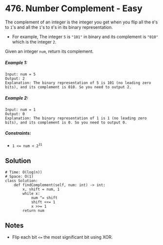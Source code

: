 # 476. Number Complement - Easy

The complement of an integer is the integer you get when you flip all the `0`'s to `1`'s and all the `1`'s to `0`'s in its binary representation.

- For example, The integer `5` is `"101"` in binary and its complement is `"010"` which is the integer `2`.

Given an integer `num`, return its complement.

##### Example 1:

```
Input: num = 5
Output: 2
Explanation: The binary representation of 5 is 101 (no leading zero bits), and its complement is 010. So you need to output 2.
```

##### Example 2:

```
Input: num = 1
Output: 0
Explanation: The binary representation of 1 is 1 (no leading zero bits), and its complement is 0. So you need to output 0.
```

##### Constraints:

- <code>1 <= num < 2<sup>31</sup></code>

## Solution

```
# Time: O(log(n))
# Space: O(1)
class Solution:
    def findComplement(self, num: int) -> int:
        x, shift = num, 1
        while x:
            num ^= shift
            shift <<= 1
            x >>= 1
        return num
```

## Notes
- Flip each bit `<=` the most significant bit using XOR.